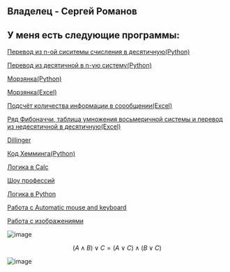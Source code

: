 ## Владелец - Сергей Романов 
## У меня есть следующие программы:

[Перевод из n-ой сиситемы счисления в десятичную(Python)](https://github.com/geniusatthemoment/I-am-barbie-girl-in-a-barbie-world/commit/faaea85572b541710b34e5834c9c6d88a0ced61d)

[Перевод из десятичной в n-ую систему(Python)](https://github.com/geniusatthemoment/I-am-barbie-girl-in-a-barbie-world/blob/main/%D0%9F%D0%B5%D1%80%D0%B5%D0%B2%D0%BE%D0%B4%20%D0%B8%D0%B7%20%D0%B4%D0%B5%D1%81%D1%8F%D1%82%D0%B8%D1%87%D0%BD%D0%BE%D0%B9%20%D0%B2%20n-%D1%83%D1%8E.py)

[Морзянка(Python)](https://github.com/geniusatthemoment/I-am-barbie-girl-in-a-barbie-world/blob/main/%D0%A1%D0%B5%D1%80%D0%B3%D0%B5%D0%B9%20%D0%A0%D0%BE%D0%BC%D0%B0%D0%BD%D0%BE%D0%B2%20%D0%BC%D0%BE%D1%80%D0%B7%D1%8F%D0%BD%D0%BA%D0%B0.py)

[Морзянка(Excel)](https://github.com/geniusatthemoment/I-am-barbie-girl-in-a-barbie-world/blob/main/%D0%9A%D0%BD%D0%B8%D0%B3%D0%B03.xlsx)

[Подсчёт количества информации в соообщении(Excel)](https://github.com/geniusatthemoment/I-am-barbie-girl-in-a-barbie-world/blob/main/%D0%9A%D0%BD%D0%B8%D0%B3%D0%B02.xlsx)

[Ряд Фибоначчи, таблица умножения восьмеричной системы и перевод из недесятичной в десятичную(Excel)](https://github.com/geniusatthemoment/I-am-barbie-girl-in-a-barbie-world/blob/main/%D0%9A%D0%BD%D0%B8%D0%B3%D0%B01.xlsx)

[Dillinger](https://github.com/geniusatthemoment/I-am-barbie-girl-in-a-barbie-world/blob/main/Dillinger%20(1).pdf)

[Код Хемминга(Python)](https://github.com/geniusatthemoment/I-am-barbie-girl-in-a-barbie-world/blob/main/%D0%9A%D0%BE%D0%B4%20%D0%A5%D0%B5%D0%BC%D0%BC%D0%B8%D0%BD%D0%B3%D0%B0.py)

[Логика в Calc](https://github.com/geniusatthemoment/I-am-barbie-girl-in-a-barbie-world/blob/main/%D0%9B%D0%BE%D0%B3%D0%B8%D0%BA%D0%B0%20.xlsx)

[Шоу профессий](https://github.com/geniusatthemoment/I-am-barbie-girl-in-a-barbie-world/blob/82a695fd5d375272317a531ba99414258682a02c/927D2C74-90CF-4C48-8AF5-6293EA40A804.png)

[Логика в Python](https://github.com/geniusatthemoment/I-am-barbie-girl-in-a-barbie-world/blob/main/buleva%20algebra.py)

[Работа с Automatic mouse and keyboard](https://github.com/geniusatthemoment/I-am-barbie-girl-in-a-barbie-world/blob/main/%D0%91%D0%B5%D0%B7%D1%8B%D0%BC%D1%8F%D0%BD%D0%BD%D1%8B%D0%B9.png)

[Работа с изображениями]()
       
 ![image](https://user-images.githubusercontent.com/114457112/200463412-caddf906-9f3d-4d61-b438-4e8cd7453245.png)
 
 
 $$(A\wedge B)\vee C= (A\vee C)\wedge (B\vee C)$$
 
 ![image](https://user-images.githubusercontent.com/114457112/200723863-b6a1d0e9-a10b-4d27-8d44-7745d25ca753.png)

      
       
       
       

